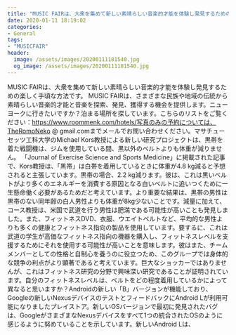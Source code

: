 ```yaml
---
title: "MUSIC FAIRは、大衆を集めて新しい素晴らしい音楽的才能を体験し発見するための楽しく手頃な方法です。"
date: 2020-01-11 18:19:02
categories:
- General
tags:
- "MUSICFAIR"
header:
  image: /assets/images/20200111181540.jpg
  og_image: /assets/images/20200111181540.jpg
---
```


MUSIC FAIRは、大衆を集めて新しい素晴らしい音楽的才能を体験し発見するための楽しく手頃な方法です。 MUSIC FAIRは、さまざまな民族や地域の伝統から素晴らしい音楽的才能と音楽を探索、発見、獲得する機会を提供します。ニューヨークに行きたいですか？泊まる場所を探しています。こちらのリストをご覧ください：https://www.roommenk.com/hotels/写真のみの予約については、TheRomoNeko @ gmail.comまでメールでお問い合わせください。マサチューセッツ工科大学のMichael Kors教授による新しい研究プロジェクトは、黒帯を着た戦闘機は、ジムを使用している間、黒以外のベルトよりも体重が減りません。 「Journal of Exercise Science and Sports Medicine」に掲載された記事で、Kors教授は、「黒帯」は白帯を着用しているときに体重が4.8 kg減ると予想されると主張しています。黒帯の場合、2.2 kg減ります。彼は、これは黒いベルトがより多くのエネルギーを消費する原因となる白いベルトに追いつくために一生懸命働く必要があるためだと考えています。より重要な結果は、黒帯の男性は黒帯のない同年齢の白人男性よりも体重が8kg少ないことです。減量に加えて、コース教授は、米国で武道を行う男性は肥満である可能性が高いことも発見しました。また、フィットネスDVD、衣服、ウエイトベルトなど、平均的な男性よりも多くの健康とフィットネス指向の製品を使用しています。要するに、これは武道の学生が高価なフィットネス指向の機器を購入し、フィットネスレベルを支援するためにそれを使用する可能性が高いことを意味します。彼はまた、チームメンバーとしての性格と自制心を養うのに役立つため、このグループでは身体的な競争の利点がより顕著であると考えています。巨大なショッカーではありませんが、これはフィットネス研究の分野で興味深い研究であることが証明されています。自分のフィットネスレベルは、ベルトをどの程度着用しているかによって異なると思いますか？Androidの新しい「B」バージョンが機能しており、Googleの新しいNexusデバイスのテストとフィードバックにAndroid Lが利用可能になりましたプレイストア。新しいOSバージョンで最初に発見されたバグは、GoogleがさまざまなNexusデバイスをすべて1つの統合されたOSのように感じるように努めていることを示しています。新しいAndroid Lは、
